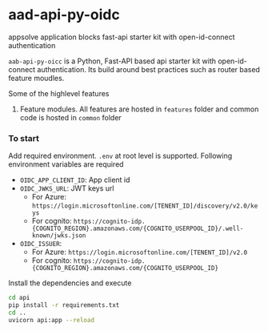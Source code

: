 # aad-api-py-oidc
appsolve application blocks fast-api starter kit with open-id-connect authentication  

`aab-api-py-oicc` is a Python, Fast-API based api starter kit with open-id-connect authentication. Its build around best practices such as router based feature moudles.  

Some of the highlevel features  
1. Feature modules. All features are hosted in `features` folder and common code is hosted in `common` folder

### To start

Add required environment. `.env` at root level is supported. Following environment variables are required  
  * `OIDC_APP_CLIENT_ID`: App client id
  * `OIDC_JWKS_URL`: JWT keys url
    * For Azure: `https://login.microsoftonline.com/[TENENT_ID]/discovery/v2.0/keys`
    * For cognito: `https://cognito-idp.{COGNITO_REGION}.amazonaws.com/{COGNITO_USERPOOL_ID}/.well-known/jwks.json`
  * `OIDC_ISSUER`:
    * For Azure: `https://login.microsoftonline.com/[TENENT_ID]/v2.0`
    * For cognito: `https://cognito-idp.{COGNITO_REGION}.amazonaws.com/{COGNITO_USERPOOL_ID}` 

Install the dependencies and execute 
```bash
cd api
pip install -r requirements.txt
cd ..
uvicorn api:app --reload
```